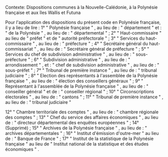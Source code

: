 Contexte: Dispositions communes à la Nouvelle-Calédonie, à la Polynésie française et aux îles Wallis et Futuna

Pour l'application des dispositions du présent code en Polynésie française, il y a lieu de lire : 1° " Polynésie française " , au lieu de : " département " et : " de la Polynésie " , au lieu de : " départemental " ; 2° " Haut-commissaire " au lieu de " préfet " et de " autorité préfectorale " ; 3° " Services du haut-commissaire " , au lieu de : " préfecture " ; 4° " Secrétaire général du haut-commissariat " , au lieu de : " Secrétaire général de préfecture " ; 5° " Services du chef de subdivision administrative " , au lieu de : " sous-préfecture " ; 6° " Subdivision administrative " , au lieu de : " arrondissement " , et : " chef de subdivision administrative " , au lieu de : " sous-préfet " ; 7° " Tribunal de première instance " , au lieu de : " tribunal judiciaire " ; 8° " Election des représentants à l'assemblée de la Polynésie française " , au lieu de : " élection des conseillers généraux " ; 9° " Représentant à l'assemblée de la Polynésie française " , au lieu de : " conseiller général " et de : " conseiller régional " ; 10° " Circonscriptions électorales " , au lieu de : " cantons " ; 11° " Tribunal de première instance " , au lieu de : " tribunal judiciaire "

12° " Chambre territoriale des comptes " , au lieu de : " chambre régionale des comptes " ; 13° " Chef du service des affaires économiques " , au lieu de : " directeur départemental des enquêtes européennes " ; 14° (Supprimé) ; 15° " Archives de la Polynésie française " , au lieu de : " archives départementales " ; 16° " Institut d'émission d'outre-mer " au lieu de : " Banque de France " ; 17° " Institut de la statistique de la Polynésie française " au lieu de " Institut national de la statistique et des études économiques " .